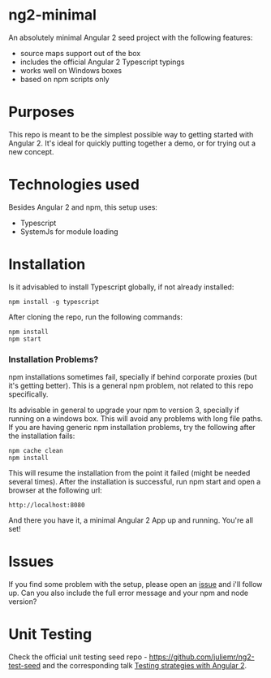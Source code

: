 # ng2-minimal
An absolutely minimal Angular 2 seed project with the following features:

- source maps support out of the box
- includes the official Angular 2 Typescript typings
- works well on Windows boxes
- based on npm scripts only

# Purposes

This repo is meant to be the simplest possible way to getting started with Angular 2. It's ideal for quickly putting together a demo, or for trying out a new concept.

# Technologies used

Besides Angular 2 and npm, this setup uses:

- Typescript
- SystemJs for module loading 

# Installation 

Is it advisabled to install Typescript globally, if not already installed:

    npm install -g typescript

After cloning the repo, run the following commands:

    npm install
    npm start 
    
### Installation Problems?

npm installations sometimes fail, specially if behind corporate proxies (but it's getting better). This is a general npm problem, not related to this repo specifically. 

Its advisable in general to upgrade your npm to version 3, specially if running on a windows box. This will avoid any problems with long file paths. If you are having generic npm installation problems, try the following after the installation fails:

    npm cache clean
    npm install
    
This will resume the installation from the point it failed (might be needed several times). After the installation is successful, run npm start and open a browser at the following url:

    http://localhost:8080
    
And there you have it, a minimal Angular 2 App up and running. You're all set!

# Issues

If you find some problem with the setup, please open an [issue](https://github.com/jhades/ng2-minimal/issues) and i'll follow up. Can you also include the full error message and your npm and node version?

# Unit Testing
Check the official unit testing seed repo - https://github.com/juliemr/ng2-test-seed and the corresponding talk [Testing strategies with Angular 2](https://www.youtube.com/watch?v=C0F2E-PRm44).


